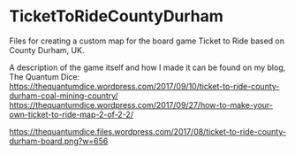 # TicketToRideCountyDurham
Files for creating a custom map for the board game Ticket to Ride based on County Durham, UK.

A description of the game itself and how I made it can be found on my blog, The Quantum Dice:
https://thequantumdice.wordpress.com/2017/09/10/ticket-to-ride-county-durham-coal-mining-country/
https://thequantumdice.wordpress.com/2017/09/27/how-to-make-your-own-ticket-to-ride-map-2-of-2-2/


https://thequantumdice.files.wordpress.com/2017/08/ticket-to-ride-county-durham-board.png?w=656
